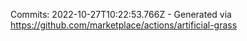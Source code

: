 Commits: 2022-10-27T10:22:53.766Z - Generated via https://github.com/marketplace/actions/artificial-grass
<br>
